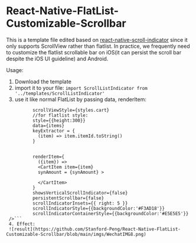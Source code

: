 # React-Native-FlatList-Customizable-Scrollbar

This is a template file edited based on [react-native-scroll-indicator](https://github.com/mishabelokon/react-native-scroll-indicator/) since it only supports ScrollView rather than flatlist. In practice, we frequently need to customize the flatlist scrollable bar on iOS(it can persist the scroll bar despite the iOS UI guideline) and Android.

Usage:
1. Download the template
2. import it to your file:
```import ScrollListIndicator from '../templates/ScrollListIndicator'```
3. use it like normal FlatList by passing data, renderItem:
```<ScrollListIndicator
          scrollViewStyle={styles.cart}
          //for flatlist style:
          style={{height:300}}
          data={items} 
          keyExtractor = {
            (item) => item.itemId.toString()
          } 


          renderItem={ 
            ({item}) => 
            <CartItem item={item} 
            synAmount = {synAmount} >

            </CartItem>
          }
          showsVerticalScrollIndicator={false} 
          persistentScrollbar={false} 
          scrollIndicatorInsets={{ right: 5 }}
          scrollIndicatorStyle={{backgroundColor:'#F3AD18'}}
          scrollIndicatorContainerStyle={{backgroundColor:'#E5E5E5'}}
 />```
 4. Effect:
 ![result](https://github.com/Stanford-Peng/React-Native-FlatList-Customizable-Scrollbar/blob/main/imgs/WechatIMG8.png)
 
